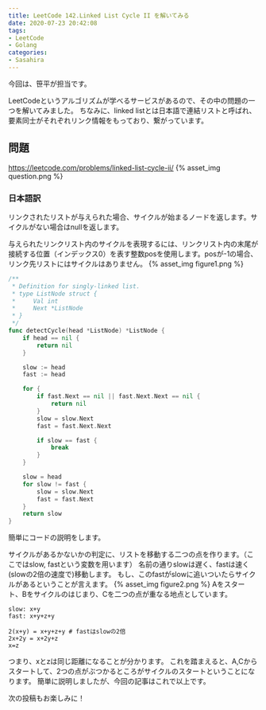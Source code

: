 ```yaml
---
title: LeetCode 142.Linked List Cycle II を解いてみる
date: 2020-07-23 20:42:08
tags:
- LeetCode
- Golang
categories:
- Sasahira
---
```

今回は、笹平が担当です。

LeetCodeというアルゴリズムが学べるサービスがあるので、その中の問題の一つを解いてみました。
ちなみに、linked listとは日本語で連結リストと呼ばれ、要素同士がそれぞれリンク情報をもっており、繋がっています。
<!-- more -->
## 問題
https://leetcode.com/problems/linked-list-cycle-ii/
{% asset_img question.png %}
### 日本語訳
リンクされたリストが与えられた場合、サイクルが始まるノードを返します。サイクルがない場合はnullを返します。

与えられたリンクリスト内のサイクルを表現するには、リンクリスト内の末尾が接続する位置（インデックス0）を表す整数posを使用します。posが-1の場合、リンク先リストにはサイクルはありません。
{% asset_img figure1.png %}

```Go
/**
 * Definition for singly-linked list.
 * type ListNode struct {
 *     Val int
 *     Next *ListNode
 * }
 */
func detectCycle(head *ListNode) *ListNode {
    if head == nil {
        return nil
    }

    slow := head
    fast := head

    for {
        if fast.Next == nil || fast.Next.Next == nil {
            return nil
        }
        slow = slow.Next
        fast = fast.Next.Next

        if slow == fast {
            break
        }
    }

    slow = head
    for slow != fast {
        slow = slow.Next
        fast = fast.Next
    }
    return slow
}
```
簡単にコードの説明をします。

サイクルがあるかないかの判定に、リストを移動する二つの点を作ります。（ここではslow, fastという変数を用います）
名前の通りslowは遅く、fastは速く(slowの2倍の速度で)移動します。
もし、このfastがslowに追いついたらサイクルがあるということが言えます。
{% asset_img figure2.png %}
Aをスタート、Bをサイクルのはじまり、Cを二つの点が重なる地点としています。
```
slow: x+y
fast: x+y+z+y
```
```
2(x+y) = x+y+z+y # fastはslowの2倍
2x+2y = x+2y+z
x=z
```
つまり、xとzは同じ距離になることが分かります。
これを踏まえると、A,Cからスタートして、2つの点がぶつかるところがサイクルのスタートということになります。
簡単に説明しましたが、今回の記事はこれで以上です。

次の投稿もお楽しみに！